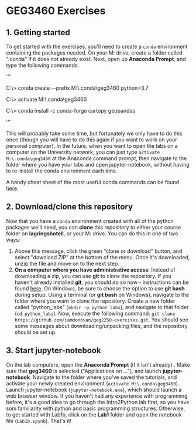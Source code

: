 # GEG3460 Exercises

## 1. Getting started

To get started with the exercises, you'll need to create a `conda` environment containing the packages needed. On your M: drive, create a folder called ".conda" if it does not already exist. Next, open up __Anaconda Prompt__, and type the following commands:

'''

C:\\> conda create --prefix M:\\.conda\geg3460 python=3.7

C:\\> activate M:\\.conda\geg3460

C:\\> conda install -c conda-forge cartopy geopandas

'''

This will probably take some time, but fortunately we only have to do this once (though you will have to do this again if you want to work on your personal computer). In the future, when you want to open the labs on a computer on the University network, you can just type `activate M:\.conda\geg3460` at the Anaconda command prompt, then navigate to the folder where you have your labs and open jupyter-notebook, without having to re-install the conda environment each time.

A handy cheat sheet of the most useful conda commands can be found [here](https://conda.io/docs/user-guide/cheatsheet.html).

## 2. Download/clone this repository

Now that you have a `conda` environment created with all of the python packages we'll need, you can __clone__ this repository to either your course folder on __lagringshotell__,
or your M: drive. You can do this in one of two ways:

1. Above this message, click the green "clone or download" button, and select "download ZIP" at the bottom of the menu. Once it's downloaded, unzip the file and move on to the next step.
2. __On a computer where you have administrative access__: Instead of downloading a zip, you can use __git__ to clone the repository. If you haven't already installed __git__, you should do so now - instructions can be found [here](https://www.atlassian.com/git/tutorials/install-git). On Windows, be sure to choose the option to use __git bash__ during setup. Using a terminal (or __git bash__ on Windows), navigate to the folder where you want to clone the repository. Create a new folder called "python\_labs" (`mkdir -p python_labs`), and navigate to that folder (`cd python_labs`). Now, execute the following command: `git clone https://github.com/iamdonovan/geg2250-exercises.git`. You should see some messages about downloading/unpacking files, and the repository should be set up.

## 3. Start jupyter-notebook

On the lab computers, open the __Anaconda Prompt__ (if it isn't already) . Make sure that __geg3460__ is selected ("Applications on ..."), and launch __jupyter-notebook__. Navigate to the folder where you've saved the tutorials, and activate your newly created environment (`activate M:\.conda\geg3460`). Launch jupyter-notebook (`jupyter-notebook.exe`), which should launch a web browser window. If you haven't had any experience with programming before, it's a good idea to go through the Intro2Python lab first, so you have som familiarity with python and basic programming structures. Otherwise, to get started with Lab1b, click on the __Lab1__ folder and open the notebook file (`Lab1b.ipynb`). That's it!
